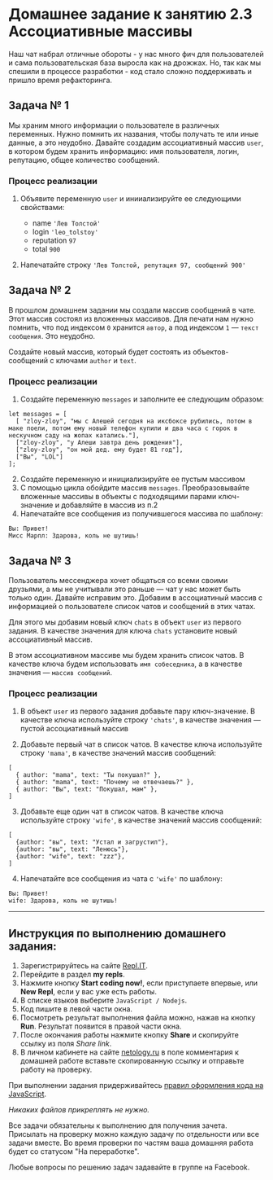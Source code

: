 # Домашнее задание к занятию 2.3 Ассоциативные массивы

Наш чат набрал отличные обороты - у нас много фич для пользователей и сама пользовательская база выросла как на дрожжах. Но, так как мы спешили в процессе разработки - код стало сложно поддерживать и пришло время рефакторинга.

## Задача № 1

Мы храним много информации о пользователе в различных переменных. Нужно помнить их названия, чтобы получать те или иные данные, а это неудобно. Давайте создадим ассоциативный массив `user`, в котором будем хранить информацию: имя пользователя, логин, репутацию, общее количество сообщений.

### Процесс реализации

1. Объявите переменную `user` и инииализируйте ее следующими свойствами:
   - name `'Лев Толстой'`
   - login `'leo_tolstoy'`
   - reputation `97`
   - total `900`

2. Напечатайте строку `'Лев Толстой, репутация 97, сообщений 900'`

## Задача № 2

В прошлом домашнем задании мы создали массив сообщений в чате. Этот массив состоял из вложенных массивов. Для печати нам нужно помнить, что под индексом `0` хранится `автор`, а под индексом `1` — `текст сообщения`. Это неудобно. 

Создайте новый массив, который будет состоять из объектов-сообщений с ключами `author` и `text`.

### Процесс реализации

1. Создайте переменную `messages` и заполните ее следующим образом:

  ```javascript=
  let messages = [
    [ "zloy-zloy", "мы с Алешей сегодня на иксбоксе рубились, потом в маке поели, потом ему новый телефон купили и два часа с горок в нескучном саду на жопах катались."],
    ["zloy-zloy", "у Алеши завтра день рождения"],
    ["zloy-zloy", "он мой дед. ему будет 81 год"],
    ["Вы", "LOL"]
  ];
  ```
2. Создайте переменную и инициализируйте ее пустым массивом
3. С помощью цикла обойдите массив `messages`. Преобразовывайте вложенные массивы в объекты с подходящими парами ключ-значение и добавляйте в массив из п.2
4. Напечатайте все сообщения из получившегося массива по шаблону:

```
Вы: Привет!
Мисс Марпл: Здарова, коль не шутишь!
```


## Задача № 3


Пользователь мессенджера хочет общаться со всеми своими друзьями, а мы не учитывали это раньше — чат у нас может быть только один. Давайте исправим это. Добавим в ассоциатиный массив с информацией о пользователе список чатов и сообщений в этих чатах.

Для этого мы добавим новый ключ `chats` в объект `user` из первого задания. В качестве значения для ключа `chats` установите новый ассоциативный массив. 

В этом ассоциативном массиве мы будем хранить список чатов. В качестве ключа будем использовать `имя собеседника`, а в качестве значения — `массив сообщений`.

### Процесс реализации

1. В объект `user` из первого задания добавьте пару ключ-значение. В качестве ключа используйте строку `'chats'`, в качестве значения — пустой ассоциативный массив

2. Добавьте первый чат в список чатов. В качестве ключа используйте строку `'mama'`, в качестве значений массив сообщений:

  ```javascript=
  [
    { author: "mama", text: "Ты покушал?" },
    { author: "mama", text: "Почему не отвечаешь?" },
    { author: "Вы", text: "Покушал, мам" },
  ]
  ```

3. Добавьте еще один чат в список чатов. В качестве ключа используйте строку `'wife'`, в качестве значений массив сообщений:

  ```javascript=
  [
    {author: "вы", text: "Устал и загрустил"},
    {author: "вы", text: "Ленюсь"},
    {author: "wife", text: "zzz"},
  ]
  ```

4. Напечатайте все сообщения из чата c `'wife'` по шаблону:

```
Вы: Привет!
wife: Здарова, коль не шутишь!
```


---

## Инструкция по выполнению домашнего задания:

1. Зарегистрируйтесь на сайте [Repl.IT](https://repl.it/).
2. Перейдите в раздел **my repls**.
3. Нажмите кнопку **Start coding now!**, если приступаете впервые, или **New Repl**, если у вас уже есть работы.
4. В списке языков выберите `JavaScript / Nodejs`.
5. Код пишите в левой части окна.
6. Посмотреть результат выполнения файла можно, нажав на кнопку **Run**. Результат появится в правой части окна.
7. После окончания работы нажмите кнопку **Share** и скопируйте ссылку из поля _Share link_.
8. В личном кабинете на сайте [netology.ru](http://netology.ru/) в поле комментария к домашней работе вставьте скопированную ссылку и отправьте работу на проверку.

При выполнении задания придерживайтесь [правил оформления кода на JavaScript](/codestyle.md).

_Никаких файлов прикреплять не нужно._

Все задачи обязательны к выполнению для получения зачета. Присылать на проверку можно каждую задачу по отдельности или все задачи вместе. Во время проверки по частям ваша домашняя работа будет со статусом "На переработке".

Любые вопросы по решению задач задавайте в группе на Facebook.
